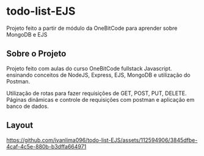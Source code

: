 # todo-list-EJS
Projeto feito a partir de módulo da OneBitCode para aprender sobre MongoDB e EJS

## Sobre o Projeto
 Projeto feito com aulas do curso OneBitCode fullstack Javascript. ensinando conceitos de NodeJS, Express, EJS, MongoDB e utilização do Postman.
 
 Utilização de rotas para fazer requisições de GET, POST, PUT, DELETE. Páginas dinâmicas e controle de requisições com postman e aplicação em banco de dados.
 
 ## Layout 
 
 

https://github.com/ivanlima096/todo-list-EJS/assets/112594906/3845dfbe-4caf-4c5e-880b-b3dffa664971

